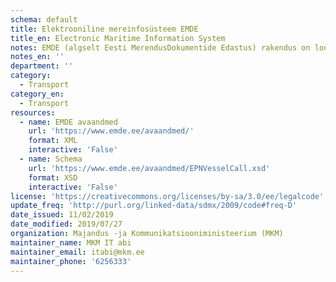 ```yaml
---
schema: default
title: Elektrooniline mereinfosüsteem EMDE
title_en: Electronic Maritime Information System
notes: EMDE (algselt Eesti MerendusDokumentide Edastus) rakendus on loodud merendusega seotud teadete ja dokumentide koostamise, esitamise ja kontrolli lihtsustamiseks. Dokumente koostavad laevade opereerimisega tegelevad firmad või nende esindajad (agendid, kaptenid), kaupade logistikaga tegelevad firmad (kauba omanikud, ekspediitorid, stividorid), sadama operaatorid ja neid kontrollivad riigiametite esindajad. EMDE on süsteem, millele rahvusvaheliselt viidatakse ka kui "National Maritime Single Window".
notes_en: ''
department: ''
category:
  - Transport
category_en:
  - Transport
resources:
  - name: EMDE avaandmed
    url: 'https://www.emde.ee/avaandmed/'
    format: XML
    interactive: 'False'
  - name: Schema
    url: 'https://www.emde.ee/avaandmed/EPNVesselCall.xsd'
    format: XSD
    interactive: 'False'
license: 'https://creativecommons.org/licenses/by-sa/3.0/ee/legalcode'
update_freq: 'http://purl.org/linked-data/sdmx/2009/code#freq-D'
date_issued: 11/02/2019
date_modified: 2019/07/27
organization: Majandus -ja Kommunikatsiooniministeerium (MKM)
maintainer_name: MKM IT abi
maintainer_email: itabi@mkm.ee
maintainer_phone: '6256333'
---
```


